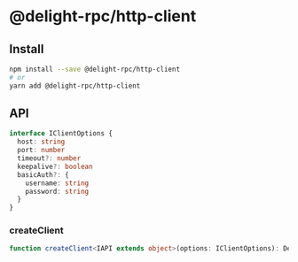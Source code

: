 # @delight-rpc/http-client

## Install

```sh
npm install --save @delight-rpc/http-client
# or
yarn add @delight-rpc/http-client
```

## API

```ts
interface IClientOptions {
  host: string
  port: number
  timeout?: number
  keepalive?: boolean
  basicAuth?: {
    username: string
    password: string
  }
}
```

### createClient

```ts
function createClient<IAPI extends object>(options: IClientOptions): DelightRPC.RequestProxy<IAPI>
```
